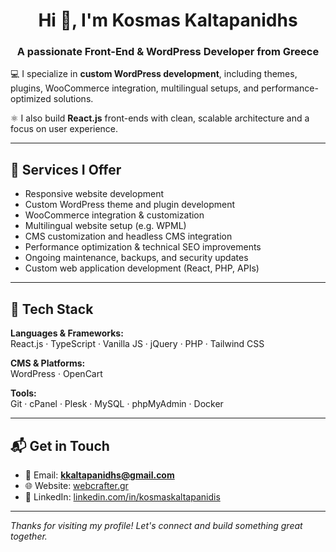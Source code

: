 <h1 align="center">Hi 👋, I'm Kosmas Kaltapanidhs</h1>
<h3 align="center">A passionate Front-End & WordPress Developer from Greece</h3>

💻 I specialize in **custom WordPress development**, including themes, plugins, WooCommerce integration, multilingual setups, and performance-optimized solutions. 

⚛️ I also build **React.js** front-ends with clean, scalable architecture and a focus on user experience.  

---

## 🔧 Services I Offer

- Responsive website development  
- Custom WordPress theme and plugin development  
- WooCommerce integration & customization  
- Multilingual website setup (e.g. WPML)  
- CMS customization and headless CMS integration  
- Performance optimization & technical SEO improvements  
- Ongoing maintenance, backups, and security updates  
- Custom web application development (React, PHP, APIs)

---

## 🧰 Tech Stack

**Languages & Frameworks:**  
React.js · TypeScript · Vanilla JS · jQuery · PHP · Tailwind CSS  

**CMS & Platforms:**  
WordPress · OpenCart  

**Tools:**  
Git · cPanel · Plesk · MySQL · phpMyAdmin · Docker  

---

## 📬 Get in Touch

- 📧 Email: **kkaltapanidhs@gmail.com**  
- 🌐 Website: [webcrafter.gr](https://webcrafter.gr)  
- 💼 LinkedIn: [linkedin.com/in/kosmaskaltapanidis](https://linkedin.com/in/kosmaskaltapanidis)

---

_Thanks for visiting my profile! Let's connect and build something great together._
